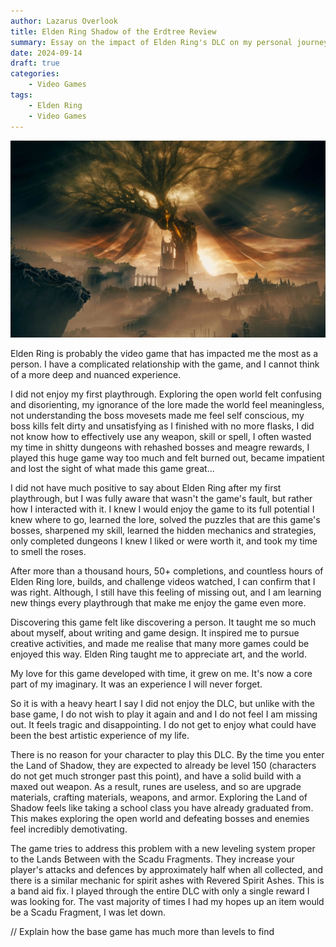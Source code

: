 ```yaml
---
author: Lazarus Overlook
title: Elden Ring Shadow of the Erdtree Review
summary: Essay on the impact of Elden Ring's DLC on my personal journey.
date: 2024-09-14
draft: true
categories:
    - Video Games
tags:
    - Elden Ring
    - Video Games
---
```


![Elden Ring Shadow of the Erdtree wallpaper](sote.webp)

Elden Ring is probably the video game that has impacted me the most as a person. I have a complicated relationship with the game, and I cannot think of a more deep and nuanced experience.

I did not enjoy my first playthrough. Exploring the open world felt confusing and disorienting, my ignorance of the lore made the world feel meaningless, not understanding the boss movesets made me feel self conscious, my boss kills felt dirty and unsatisfying as I finished with no more flasks, I did not know how to effectively use any weapon, skill or spell, I often wasted my time in shitty dungeons with rehashed bosses and meagre rewards, I played this huge game way too much and felt burned out, became impatient and lost the sight of what made this game great...

I did not have much positive to say about Elden Ring after my first playthrough, but I was fully aware that wasn't the game's fault, but rather how I interacted with it. I knew I would enjoy the game to its full potential I knew where to go, learned the lore, solved the puzzles that are this game's bosses, sharpened my skill, learned the hidden mechanics and strategies, only completed dungeons I knew I liked or were worth it, and took my time to smell the roses.

After more than a thousand hours, 50+ completions, and countless hours of Elden Ring lore, builds, and challenge videos watched, I can confirm that I was right. Although, I still have this feeling of missing out, and I am learning new things every playthrough that make me enjoy the game even more.

Discovering this game felt like discovering a person. It taught me so much about myself, about writing and game design. It inspired me to pursue creative activities, and made me realise that many more games could be enjoyed this way. Elden Ring taught me to appreciate art, and the world.

My love for this game developed with time, it grew on me. It's now a core part of my imaginary. It was an experience I will never forget.

So it is with a heavy heart I say I did not enjoy the DLC, but unlike with the base game, I do not wish to play it again and and I do not feel I am missing out. It feels tragic and disappointing. I do not get to enjoy what could have been the best artistic experience of my life.

There is no reason for your character to play this DLC. By the time you enter the Land of Shadow, they are expected to already be level 150 (characters do not get much stronger past this point), and have a solid build with a maxed out weapon. As a result, runes are useless, and so are upgrade materials, crafting materials, weapons, and armor. Exploring the Land of Shadow feels like taking a school class you have already graduated from. This makes exploring the open world and defeating bosses and enemies feel incredibly demotivating.

The game tries to address this problem with a new leveling system proper to the Lands Between with the Scadu Fragments. They increase your player's attacks and defences by approximately half when all collected, and there is a similar mechanic for spirit ashes with Revered Spirit Ashes. This is a band aid fix. I played through the entire DLC with only a single reward I was looking for. The vast majority of times I had my hopes up an item would be a Scadu Fragment, I was let down.

// Explain how the base game has much more than levels to find

